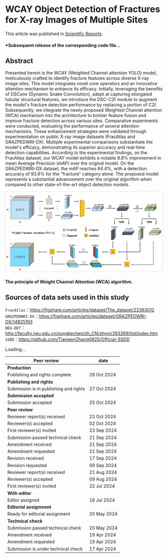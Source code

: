 # WCAY Object Detection of Fractures for X-ray Images of Multiple Sites  
This article was published in [Scientific Reports](https://www.nature.com/articles/s41598-024-77878-6).  
#### *Subsequent release of the corresponding code file...



## Abstract  
Presented herein is the WCAY (Weighted Channel attention YOLO) model, meticulously crafted to identify fracture features across diverse X-ray image sites. This model integrates novel core operators and an innovative attention mechanism to enhance its efficacy. Initially, leveraging the benefits of DSConv (Dynamic Snake Convolution), adept at capturing elongated tubular structural features, we introduce the DSC-C2f module to augment the model's fracture detection performance by replacing a portion of C2f. Subsequently, we integrate the newly proposed Weighted Channel attention (WCA) mechanism into the architecture to bolster feature fusion and improve fracture detection across various sites. Comparative experiments were conducted, evaluating the performance of several attention mechanisms. These enhancement strategies were validated through experimentation on public X-ray image datasets (FracAtlas and GRAZPEDWRI-DX). Multiple experimental comparisons substantiate the model's efficacy, demonstrating its superior accuracy and real-time detection capabilities. According to the experimental findings, on the FracAtlas dataset, our WCAY model exhibits a notable 8.8% improvement in mean Average Precision (mAP) over the original model. On the GRAZPEDWRI-DX dataset, the mAP reaches 64.4%, with a detection accuracy of 93.9% for the "fracture" category alone. The proposed model represents a substantial advancement over the original algorithm when compared to other state-of-the-art object detection models.     


![Figure6.jpg](https://github.com/cccp421/Fracture-Detection-WCAY/blob/main/Figure6.jpg)  
#### The principle of Weight Channel Attention (WCA) algorithm.  

## Sources of data sets used in this study
`FracAtlas`：https://figshare.com/articles/dataset/The_dataset/22363012  
`GRAZPEDWRI-DX`：https://figshare.com/articles/dataset/GRAZPEDWRI-DX/14825193  
`NEU-DET`：http://faculty.neu.edu.cn/songkechen/zh_CN/zhym/263269/list/index.htm  
`SSDD`：https://github.com/TianwenZhang0825/Official-SSDD  
  
Loading…

  
 | Peer review | date | 
 | --- | --- | 
 | __Production__ |  | 
 | Publishing and rights complete | 28 Oct 2024 | 
 | __Publishing and rights__ |  | 
 | Submission is in publishing and rights | 27 Oct 2024 | 
 | __Submission accepted__ |  | 
 | Submission accepted | 25 Oct 2024 | 
 | __Peer review__ |  | 
 | Reviewer report(s) received | 23 Oct 2024 | 
 | Reviewer(s) accepted | 02 Oct 2024 | 
 | First reviewer(s) invited | 23 Sep 2024 | 
 | Submission passed technical check | 21 Sep 2024 | 
 | Amendment received | 21 Sep 2024 | 
 | Amendment requested | 21 Sep 2024 | 
 | Revision received | 17 Sep 2024 | 
 | Revision requested | 09 Sep 2024 | 
 | Reviewer report(s) received | 21 Aug 2024 | 
 | Reviewer(s) accepted | 09 Aug 2024 | 
 | First reviewer(s) invited | 22 Jul 2024 | 
 | __With editor__ |  | 
 | Editor assigned | 16 Jul 2024 |  
 | __Editorial assignment__ |  | 
 | Ready for editorial assignment | 20 May 2024 | 
 | __Technical check__ |  | 
 | Submission passed technical check | 20 May 2024 | 
 | Amendment received | 19 Apr 2024 | 
 | Amendment requested | 19 Apr 2024 | 
 | Submission is under technical check | 17 Apr 2024 | 
 
